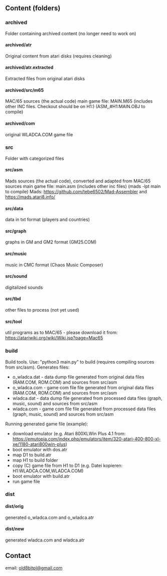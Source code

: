
## Content (folders)

### archived

Folder containing archived content (no longer need to work on)

#### archived/atr

Original content from atari disks (requires cleaning)

#### archived/atr.extracted

Extracted files from original atari disks

#### archived/src/m65

MAC/65 sources (the actual code)
main game file: MAIN.M65 (includes other INC files. Checkout should be on H1:)
(ASM,,#H1:MAIN.OBJ to compile)

#### archived/com
original WLADCA.COM game file


### src

Folder with categorized files

#### src/asm

Mads sources (the actual code), converted and adapted from MAC/65 sources
main game file: main.asm (includes other inc files) (mads -lpt main to compile)
Mads: https://github.com/tebe6502/Mad-Assembler and https://mads.atari8.info/

#### src/data

data in txt format (players and countries)

#### src/graph

graphs in GM and GM2 format (GM25.COM)

#### src/music

music in CMC format (Chaos Music Composer)

#### src/sound

digitalized sounds

#### src/tbd

other files to process (not yet used)

#### src/tool

util programs
as to MAC/65 - please download it from: https://atariwiki.org/wiki/Wiki.jsp?page=Mac65

### build

Build tools. Use: "python3 main.py" to build (requires compiling sources from src/asm).
Generates files:
- o_wladca.dat - data dump file generated from original data files (RAM.COM, ROM.COM) and sources from src/asm
- o_wladca.com - game com file file generated from original data files (RAM.COM, ROM.COM) and sources from src/asm
- wladca.dat - data dump file generated from processed data files (graph, music, sound) and sources from src/asm
- wladca.com - game com file file generated from processed data files (graph, music, sound) and sources from src/asm

Running generated game file (example):
- download emulator (e.g. Atari 800XLWin Plus 4.1 from: https://emutopia.com/index.php/emulators/item/320-atari-400-800-xl-xe/1180-atari800win-plus)
- boot emulator with dos.atr 
- map D1 to build.atr
- map H1 to build folder
- copy (C) game file from H1 to D1 (e.g. Datei kopieren: H1:WLADCA.COM,WLADCA.COM)
- boot emulator with build.atr
- run game file


### dist

#### dist/orig

generated o_wladca.com and o_wladca.atr

#### dist/new

generated wladca.com and wladca.atr


## Contact
email: old8bitpl@gmail.com
